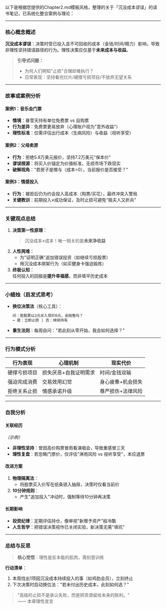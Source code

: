 以下是根据您提供的Chapter2.md模板风格，整理的关于「沉没成本谬误」的读书笔记，已系统化整合案例与理论：

---

### **核心概念概述**  
**沉没成本谬误**：决策时受已投入且不可回收的成本（金钱/时间/精力）影响，导致非理性坚持错误路径的行为。理性决策应仅基于**未来成本与收益**。  

> **引导式问题：**  
> - 为何人们明知"止损"合理却难执行？  
> - 日常表现：坚持看完烂片/硬撑亏损项目/不放弃无望关系  

---

### **故事或案例分析**  
#### 案例1：音乐会门票  
- **情境**：暴雪天持有单位免费票 vs 自购票  
- **行为差异**：免费票更易放弃（心理账户视为"意外收益"）  
- **理性标准**：仅需评估出行成本（生病风险）与收益（视听享受）  

#### 案例2：父母卖房  
- **行为**：拒绝5.8万美元报价，坚持7.2万美元"保本价"  
- **谬误根源**：将买入价锚定为价值标准，无视市场下跌现实  
- **破解视角**："若房子是赠与（成本=0），当前报价是否接受？"  

#### 案例3：情感投入  
- **行为**：被拒后仍为约会投入高成本（购票/买花），最终冲突入警局  
- **关键教训**：前期投入≠成功保证，及时止损可避免"赔夫人又折兵"  

---

### **关键观点总结**  
1. **决策第一性原理**：  
   > 沉没成本≠成本！唯一相关的是**未来净收益**  
2. **人性两难**：  
   - 为"证明正确"追加错误投资（如继续亏损股票）  
   - 用沉没成本绑架行为（如买健身卡强迫锻炼）  
3. **终极认知**：  
   任何投入的回报是**提升幸福感**，而非填平历史成本  

---

### **小蜡烛（启发式思考）**  
- **换位决策法**（核心工具）：  
  ```markdown
  问：若股票以2元买入现价6元，会抛售吗？  
  → 是：立即止损 | 否：继续持有  
  ```  
- **重生法则**：每周自问："若此刻从零开始，我会如何选择？"  

---

### **行为模式分析**  
| 行为表现          | 心理机制               | 现实代价         |  
|-------------------|------------------------|------------------|  
| 硬撑亏损项目      | 损失厌恶+自我证明需求  | 时间/金钱双输    |  
| 强迫完成消费      | 交易效用幻觉           | 身心疲惫+机会损失|  
| 拒绝关系止损      | 情感承诺升级           | 尊严损伤+法律风险|  

---

### **自我分析**  
#### 关联经历  
*（示例）*  
- **非理性坚持**：曾因高价购票冒雨看演唱会，导致重感冒三天  
- **理性复盘**：若忽略门票价，仅评估"淋雨风险 vs 视听享受"，本应退票  

#### 改进方案  
1. **物理隔离法**：  
   - 将股票买入价写在纸条锁入抽屉，决策时仅看当前价  
2. **10分钟规则**：  
   - 产生"追加投入"冲动时，强制等待10分钟再决策  

#### 长期影响  
- **投资纪律**：定期评估持仓，像审视"新赠予资产"般冷酷  
- **人生哲学**：把错误决策视作已关闭实验，新决策无需"填坑"  

---

### **总结与反思**  
> **核心觉悟**：理性是反本能的肌肉，需刻意训练  

**行动清单**：  
1. 本周找出1项因沉没成本持续投入的事（如鸡肋会员），立刻终止  
2. 下次决策时启动换位法："若未付出历史成本，此刻如何选？"  

> "高级的止损不是承认失败，而是把资源留给未来的胜利。"  
> —— 本章理性宣言  